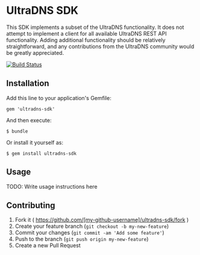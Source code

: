 
# UltraDNS SDK

This SDK implements a subset of the UltraDNS functionality. It does not attempt to implement a client for all available UltraDNS REST API functionality. 
Adding additional functionality should be relatively straightforward, and any contributions from the UltraDNS community would be greatly appreciated.


[![Build Status](https://travis-ci.org/ultradns/ultradns-sdk-ruby.svg?branch=master)](https://travis-ci.org/ultradns/ultradns-sdk-ruby)

## Installation

Add this line to your application's Gemfile:

    gem 'ultradns-sdk'

And then execute:

    $ bundle

Or install it yourself as:

    $ gem install ultradns-sdk

## Usage

TODO: Write usage instructions here

## Contributing

1. Fork it ( https://github.com/[my-github-username]/ultradns-sdk/fork )
2. Create your feature branch (`git checkout -b my-new-feature`)
3. Commit your changes (`git commit -am 'Add some feature'`)
4. Push to the branch (`git push origin my-new-feature`)
5. Create a new Pull Request
